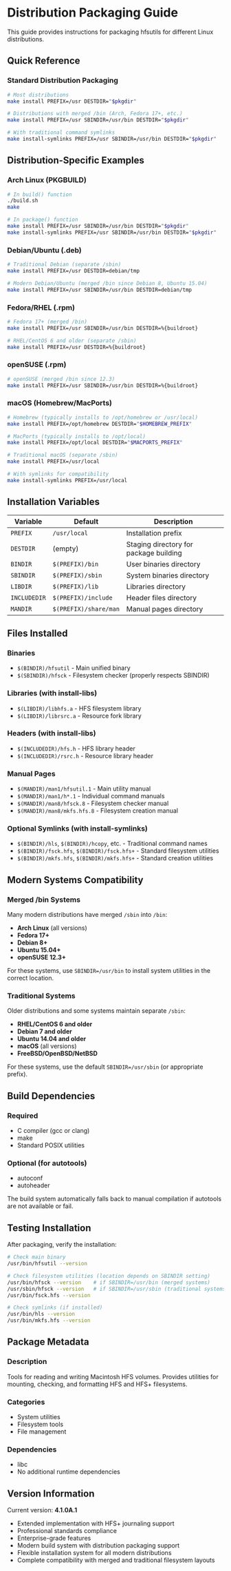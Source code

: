 # Distribution Packaging Guide

This guide provides instructions for packaging hfsutils for different Linux distributions.

## Quick Reference

### Standard Distribution Packaging
```bash
# Most distributions
make install PREFIX=/usr DESTDIR="$pkgdir"

# Distributions with merged /bin (Arch, Fedora 17+, etc.)
make install PREFIX=/usr SBINDIR=/usr/bin DESTDIR="$pkgdir"

# With traditional command symlinks
make install-symlinks PREFIX=/usr SBINDIR=/usr/bin DESTDIR="$pkgdir"
```

## Distribution-Specific Examples

### Arch Linux (PKGBUILD)
```bash
# In build() function
./build.sh
make

# In package() function
make install PREFIX=/usr SBINDIR=/usr/bin DESTDIR="$pkgdir"
make install-symlinks PREFIX=/usr SBINDIR=/usr/bin DESTDIR="$pkgdir"
```

### Debian/Ubuntu (.deb)
```bash
# Traditional Debian (separate /sbin)
make install PREFIX=/usr DESTDIR=debian/tmp

# Modern Debian/Ubuntu (merged /bin since Debian 8, Ubuntu 15.04)
make install PREFIX=/usr SBINDIR=/usr/bin DESTDIR=debian/tmp
```

### Fedora/RHEL (.rpm)
```bash
# Fedora 17+ (merged /bin)
make install PREFIX=/usr SBINDIR=/usr/bin DESTDIR=%{buildroot}

# RHEL/CentOS 6 and older (separate /sbin)
make install PREFIX=/usr DESTDIR=%{buildroot}
```

### openSUSE (.rpm)
```bash
# openSUSE (merged /bin since 12.3)
make install PREFIX=/usr SBINDIR=/usr/bin DESTDIR=%{buildroot}
```

### macOS (Homebrew/MacPorts)
```bash
# Homebrew (typically installs to /opt/homebrew or /usr/local)
make install PREFIX=/opt/homebrew DESTDIR="$HOMEBREW_PREFIX"

# MacPorts (typically installs to /opt/local)
make install PREFIX=/opt/local DESTDIR="$MACPORTS_PREFIX"

# Traditional macOS (separate /sbin)
make install PREFIX=/usr/local

# With symlinks for compatibility
make install-symlinks PREFIX=/usr/local
```

## Installation Variables

| Variable | Default | Description |
|----------|---------|-------------|
| `PREFIX` | `/usr/local` | Installation prefix |
| `DESTDIR` | (empty) | Staging directory for package building |
| `BINDIR` | `$(PREFIX)/bin` | User binaries directory |
| `SBINDIR` | `$(PREFIX)/sbin` | System binaries directory |
| `LIBDIR` | `$(PREFIX)/lib` | Libraries directory |
| `INCLUDEDIR` | `$(PREFIX)/include` | Header files directory |
| `MANDIR` | `$(PREFIX)/share/man` | Manual pages directory |

## Files Installed

### Binaries
- `$(BINDIR)/hfsutil` - Main unified binary
- `$(SBINDIR)/hfsck` - Filesystem checker (properly respects SBINDIR)

### Libraries (with install-libs)
- `$(LIBDIR)/libhfs.a` - HFS filesystem library
- `$(LIBDIR)/librsrc.a` - Resource fork library

### Headers (with install-libs)
- `$(INCLUDEDIR)/hfs.h` - HFS library header
- `$(INCLUDEDIR)/rsrc.h` - Resource library header

### Manual Pages
- `$(MANDIR)/man1/hfsutil.1` - Main utility manual
- `$(MANDIR)/man1/h*.1` - Individual command manuals
- `$(MANDIR)/man8/hfsck.8` - Filesystem checker manual
- `$(MANDIR)/man8/mkfs.hfs.8` - Filesystem creation manual

### Optional Symlinks (with install-symlinks)
- `$(BINDIR)/hls`, `$(BINDIR)/hcopy`, etc. - Traditional command names
- `$(BINDIR)/fsck.hfs`, `$(BINDIR)/fsck.hfs+` - Standard filesystem utilities
- `$(BINDIR)/mkfs.hfs`, `$(BINDIR)/mkfs.hfs+` - Standard creation utilities

## Modern Systems Compatibility

### Merged /bin Systems
Many modern distributions have merged `/sbin` into `/bin`:
- **Arch Linux** (all versions)
- **Fedora 17+**
- **Debian 8+**
- **Ubuntu 15.04+**
- **openSUSE 12.3+**

For these systems, use `SBINDIR=/usr/bin` to install system utilities in the correct location.

### Traditional Systems
Older distributions and some systems maintain separate `/sbin`:
- **RHEL/CentOS 6 and older**
- **Debian 7 and older**
- **Ubuntu 14.04 and older**
- **macOS** (all versions)
- **FreeBSD/OpenBSD/NetBSD**

For these systems, use the default `SBINDIR=/usr/sbin` (or appropriate prefix).

## Build Dependencies

### Required
- C compiler (gcc or clang)
- make
- Standard POSIX utilities

### Optional (for autotools)
- autoconf
- autoheader

The build system automatically falls back to manual compilation if autotools are not available or fail.

## Testing Installation

After packaging, verify the installation:

```bash
# Check main binary
/usr/bin/hfsutil --version

# Check filesystem utilities (location depends on SBINDIR setting)
/usr/bin/hfsck --version    # if SBINDIR=/usr/bin (merged systems)
/usr/sbin/hfsck --version   # if SBINDIR=/usr/sbin (traditional systems)
/usr/bin/fsck.hfs --version

# Check symlinks (if installed)
/usr/bin/hls --version
/usr/bin/mkfs.hfs --version
```

## Package Metadata

### Description
Tools for reading and writing Macintosh HFS volumes. Provides utilities for mounting, checking, and formatting HFS and HFS+ filesystems.

### Categories
- System utilities
- Filesystem tools
- File management

### Dependencies
- libc
- No additional runtime dependencies

## Version Information

Current version: **4.1.0A.1**
- Extended implementation with HFS+ journaling support
- Professional standards compliance
- Enterprise-grade features
- Modern build system with distribution packaging support
- Flexible installation system for all modern distributions
- Complete compatibility with merged and traditional filesystem layouts
